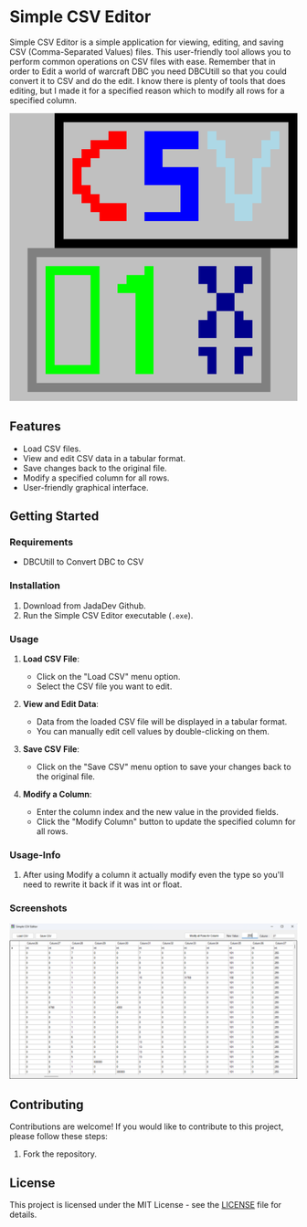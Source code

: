 # Simple CSV Editor

Simple CSV Editor is a simple application for viewing, editing, and saving CSV (Comma-Separated Values) files. This user-friendly tool allows you to perform common operations on CSV files with ease.
Remember that in order to Edit a world of warcraft DBC you need DBCUtill so that you could convert it to CSV and do the edit.
I know there is plenty of tools that does editing, but I made it for a specified reason which to modify all rows for a specified column.

![Screenshot](https://github.com/JadaDev/SimpleCSVEditor/blob/main/SimpleCSVEditorLogo.png?raw=true)

## Features

- Load CSV files.
- View and edit CSV data in a tabular format.
- Save changes back to the original file.
- Modify a specified column for all rows.
- User-friendly graphical interface.

## Getting Started

### Requirements

- DBCUtill to Convert DBC to CSV

### Installation

1. Download from JadaDev Github.
2. Run the Simple CSV Editor executable (`.exe`).

### Usage

1. **Load CSV File**:
   - Click on the "Load CSV" menu option.
   - Select the CSV file you want to edit.

2. **View and Edit Data**:
   - Data from the loaded CSV file will be displayed in a tabular format.
   - You can manually edit cell values by double-clicking on them.

3. **Save CSV File**:
   - Click on the "Save CSV" menu option to save your changes back to the original file.

4. **Modify a Column**:
   - Enter the column index and the new value in the provided fields.
   - Click the "Modify Column" button to update the specified column for all rows.

### Usage-Info

1. After using Modify a column it actually modify even the type so you'll need to rewrite it back if it was int or float.


### Screenshots

![Screenshot](https://github.com/JadaDev/SimpleCSVEditor/blob/main/Simple%20CSV%20Editor%20SS.png?raw=true)

## Contributing

Contributions are welcome! If you would like to contribute to this project, please follow these steps:

1. Fork the repository.

## License

This project is licensed under the MIT License - see the [LICENSE](LICENSE) file for details.
